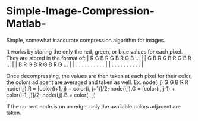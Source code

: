 # Simple-Image-Compression-Matlab-
Simple, somewhat inaccurate compression algorithm for images. 

It works by storing the only the red, green, or blue values for each pixel. 
They are stored in the format of:
| R G B R G B R G B ... |
| G B R G B R G B R ... |
| B R G B R G B R G ... |
| . . . . . . . . . .   |
| . . . . . . . . .   . |

Once decompressing, the values are then taken at each pixel for their color, 
the colors adjacent are averaged and taken as well.
Ex. node(i,j)
  G
G B R
  R
node(i,j).R = [color(i+1, j) + color(i, j+1)]/2;
node(i,j).G = [color(i, j-1) + color(i-1, j)]/2;
node(i,j).B = color(i, j)

If the current node is on an edge, only the available colors adjacent are taken.
